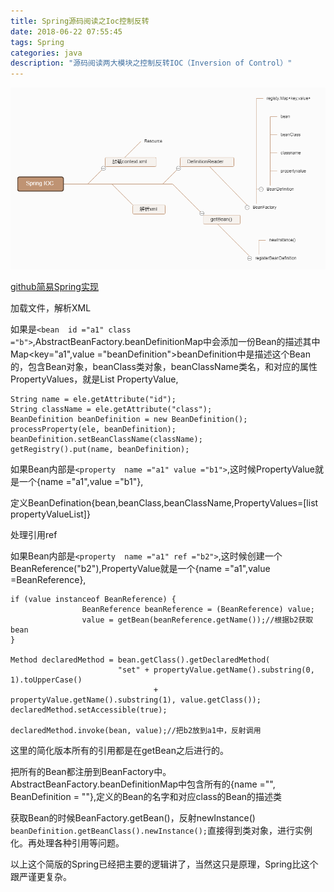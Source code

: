 ```yaml
---
title: Spring源码阅读之Ioc控制反转
date: 2018-06-22 07:55:45
tags: Spring
categories: java
description: "源码阅读两大模块之控制反转IOC（Inversion of Control）"
---
```


![IOC](Spring源码阅读之Ioc控制反转/SpringIOC.png)
<!--more-->

[github简易Spring实现](https://github.com/code4craft/tiny-spring)

加载文件，解析XML

如果是`<bean  id ="a1" class ="b">`,AbstractBeanFactory.beanDefinitionMap中会添加一份Bean的描述其中Map<key="a1",value ="beanDefinition">beanDefinition中是描述这个Bean的，包含Bean对象，beanClass类对象，beanClassName类名，和对应的属性PropertyValues，就是List PropertyValue,

```
String name = ele.getAttribute("id");
String className = ele.getAttribute("class");
BeanDefinition beanDefinition = new BeanDefinition();
processProperty(ele, beanDefinition);
beanDefinition.setBeanClassName(className);
getRegistry().put(name, beanDefinition);

```

如果Bean内部是`<property  name ="a1" value ="b1">`,这时候PropertyValue就是一个{name ="a1",value ="b1"},

定义BeanDefination{bean,beanClass,beanClassName,PropertyValues=[list<PropertyValue> propertyValueList]}

处理引用ref

如果Bean内部是`<property  name ="a1" ref ="b2">`,这时候创建一个BeanReference("b2"),PropertyValue就是一个{name ="a1",value =BeanReference},


```
if (value instanceof BeanReference) {
				BeanReference beanReference = (BeanReference) value;
				value = getBean(beanReference.getName());//根据b2获取bean
}

Method declaredMethod = bean.getClass().getDeclaredMethod(
						"set" + propertyValue.getName().substring(0, 1).toUpperCase()
								+ propertyValue.getName().substring(1), value.getClass());
declaredMethod.setAccessible(true);

declaredMethod.invoke(bean, value);//把b2放到a1中，反射调用

```
这里的简化版本所有的引用都是在getBean之后进行的。

把所有的Bean都注册到BeanFactory中。AbstractBeanFactory.beanDefinitionMap中包含所有的{name ="", BeanDefinition = ""},定义的Bean的名字和对应class的Bean的描述类

获取Bean的时候BeanFactory.getBean()，反射newInstance()
`beanDefinition.getBeanClass().newInstance();`直接得到类对象，进行实例化。再处理各种引用等问题。

以上这个简版的Spring已经把主要的逻辑讲了，当然这只是原理，Spring比这个跟严谨更复杂。